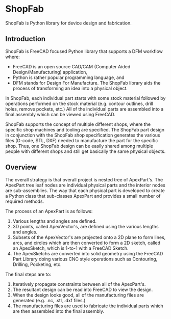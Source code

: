 # ShopFab

ShopFab is Python library for device design and fabrication.

## Introduction

ShopFab is FreeCAD focused Python library that supports a DFM workflow where:
* FreeCAD is an open source CAD/CAM (Computer Aided Design/Manufacturing) application,
* Python is rather popular programming language, and
* DFM stands for Design For Manufacture.
The ShopFab library aids the process of transforming an idea into a physical object.

In ShopFab, each individual part starts with some stock material followed by operations
performed on the stock material (e.g. contour outlines, drill holes, remove pockets, etc.)
All of the individual parts are assembled into a final assembly which can be viewed
using FreeCAD.

ShopFab supports the concept of multiple different shops, where the specific shop machines
and tooling are specified.
The ShopFab part design in conjunction with the ShopFab shop specification generates
the various files (G-code, STL, DXF) needed to manufacture the part for the specific shop.
Thus, one ShopFab design can be easily shared among multiple people with different shops
and still get basically the same physical objects.

## Overview

The overall strategy is that overall project is nested tree of ApexPart's.
The ApexPart tree leaf nodes are individual physical parts and
the interior nodes are sub-assemblies.
The way that each physical part is developed to create a Python class
that sub-classes ApexPart and provides a small number of required methods.

The process of an ApexPart is as follows:
1. Various lengths and angles are defined.
2. 3D points, called ApexVector's, are defined using the various lengths and angles.
3. Subsets of the ApexVector's are projected onto a 2D plane to form lines, arcs,
   and circles which are then converted to form a 2D sketch, called an ApexSketch,
   which is 1-to-1 with a FreeCAD Sketch.
4. The ApexSketchs are converted into solid geometry using the FreeCAD Part Library doing
   various CNC style operations such as Contouring, Drilling, Pocketing, etc.

The final steps are to:
1. Iteratively propagate constraints between all of the ApexPart's.
2. The resultant design can be read into FreeCAD to view the design.
3. When the design looks good, all of the manufacturing files are generated
   (e.g. .nc, .stl, .dxf files.)
4. The manufacturing files are used to fabricate the individual parts which are
   then assembled into the final assembly.



